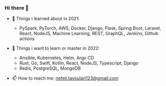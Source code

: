 ### Hi there 👋

- 🔭 Things i learned about in 2021:
  -  PySpark, PyTorch, AWS, Docker, Django, Flask, Spring Boot, Laravel, React, NodeJS, Machine Learning, REST, GraphQL, Jenkins, Github actions

- :dart: Things i want to learn or master in 2022:
  -  Ansible, Kubernetes, Helm, Argo CD
  -  Rust, Go, Swift, Kotlin, React, NodeJS, Typescript, Django
  -  Redis, PostgreSQL, MongoDB

- 📫 How to reach me: nefeli.tavoulari123@gmail.com
